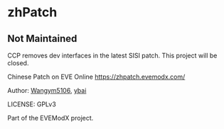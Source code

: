 # zhPatch

## Not Maintained

CCP removes dev interfaces in the latest SISI patch. This project will be closed.

Chinese Patch on EVE Online https://zhpatch.evemodx.com/

Author: [Wangym5106](https://github.com/wangym5106), [ybai](https://github.com/violarulan)

LICENSE: GPLv3

Part of the EVEModX project.
